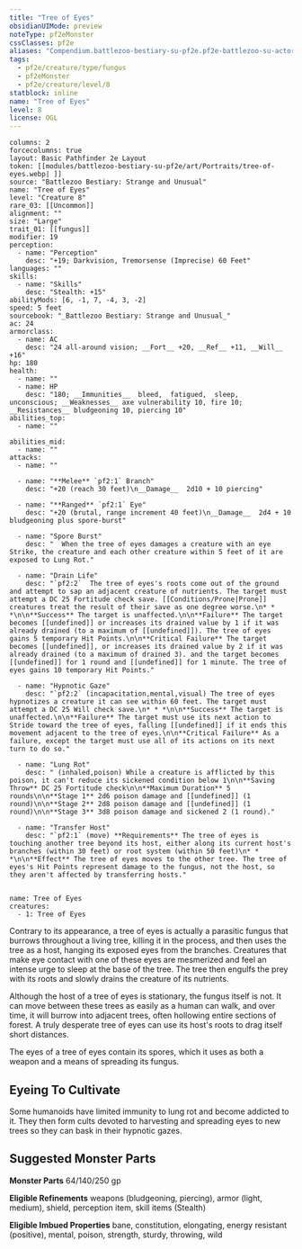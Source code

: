 ```yaml
---
title: "Tree of Eyes"
obsidianUIMode: preview
noteType: pf2eMonster
cssClasses: pf2e
aliases: "Compendium.battlezoo-bestiary-su-pf2e.pf2e-battlezoo-su-actors.Actor.ByaexcHaun72TyTI" 
tags:
  - pf2e/creature/type/fungus
  - pf2eMonster
  - pf2e/creature/level/8
statblock: inline
name: "Tree of Eyes"
level: 8
license: OGL
---
```


```statblock
columns: 2
forcecolumns: true
layout: Basic Pathfinder 2e Layout
token: [[modules/battlezoo-bestiary-su-pf2e/art/Portraits/tree-of-eyes.webp| ]]
source: "Battlezoo Bestiary: Strange and Unusual"
name: "Tree of Eyes"
level: "Creature 8"
rare_03: [[Uncommon]]
alignment: ""
size: "Large"
trait_01: [[fungus]]
modifier: 19
perception:
  - name: "Perception"
    desc: "+19; Darkvision, Tremorsense (Imprecise) 60 Feet"
languages: ""
skills:
  - name: "Skills"
    desc: "Stealth: +15"
abilityMods: [6, -1, 7, -4, 3, -2]
speed: 5 feet
sourcebook: "_Battlezoo Bestiary: Strange and Unusual_"
ac: 24
armorclass:
  - name: AC
    desc: "24 all-around vision; __Fort__ +20, __Ref__ +11, __Will__ +16"
hp: 180
health:
  - name: ""
  - name: HP
    desc: "180; __Immunities__  bleed,  fatigued,  sleep,  unconscious; __Weaknesses__ axe vulnerability 10, fire 10; __Resistances__ bludgeoning 10, piercing 10"
abilities_top:
  - name: ""

abilities_mid:
  - name: ""
attacks:
  - name: ""

  - name: "**Melee** `pf2:1` Branch"
    desc: "+20 (reach 30 feet)\n__Damage__  2d10 + 10 piercing"

  - name: "**Ranged** `pf2:1` Eye"
    desc: "+20 (brutal, range increment 40 feet)\n__Damage__  2d4 + 10 bludgeoning plus spore-burst"

  - name: "Spore Burst"
    desc: "  When the tree of eyes damages a creature with an eye Strike, the creature and each other creature within 5 feet of it are exposed to Lung Rot."

  - name: "Drain Life"
    desc: "`pf2:2`  The tree of eyes's roots come out of the ground and attempt to sap an adjacent creature of nutrients. The target must attempt a DC 25 Fortitude check save. [[Conditions/Prone|Prone]] creatures treat the result of their save as one degree worse.\n* * *\n\n**Success** The target is unaffected.\n\n**Failure** The target becomes [[undefined]] or increases its drained value by 1 if it was already drained (to a maximum of [[undefined]]). The tree of eyes gains 5 temporary Hit Points.\n\n**Critical Failure** The target becomes [[undefined]], or increases its drained value by 2 if it was already drained (to a maximum of drained 3). and the target becomes [[undefined]] for 1 round and [[undefined]] for 1 minute. The tree of eyes gains 10 temporary Hit Points."

  - name: "Hypnotic Gaze"
    desc: "`pf2:2` (incapacitation,mental,visual) The tree of eyes hypnotizes a creature it can see within 60 feet. The target must attempt a DC 25 Will check save.\n* * *\n\n**Success** The target is unaffected.\n\n**Failure** The target must use its next action to Stride toward the tree of eyes, falling [[undefined]] if it ends this movement adjacent to the tree of eyes.\n\n**Critical Failure** As a failure, except the target must use all of its actions on its next turn to do so."

  - name: "Lung Rot"
    desc: " (inhaled,poison) While a creature is afflicted by this poison, it can't reduce its sickened condition below 1\n\n**Saving Throw** DC 25 Fortitude check\n\n**Maximum Duration** 5 rounds\n\n**Stage 1** 2d6 poison damage and [[undefined]] (1 round)\n\n**Stage 2** 2d8 poison damage and [[undefined]] (1 round)\n\n**Stage 3** 3d8 poison damage and sickened 2 (1 round)."

  - name: "Transfer Host"
    desc: "`pf2:1` (move) **Requirements** The tree of eyes is touching another tree beyond its host, either along its current host's branches (within 30 feet) or root system (within 50 feet)\n* * *\n\n**Effect** The tree of eyes moves to the other tree. The tree of eyes's Hit Points represent damage to the fungus, not the host, so they aren't affected by transferring hosts."
 
```

```encounter-table
name: Tree of Eyes
creatures:
  - 1: Tree of Eyes
```



Contrary to its appearance, a tree of eyes is actually a parasitic fungus that burrows throughout a living tree, killing it in the process, and then uses the tree as a host, hanging its exposed eyes from the branches. Creatures that make eye contact with one of these eyes are mesmerized and feel an intense urge to sleep at the base of the tree. The tree then engulfs the prey with its roots and slowly drains the creature of its nutrients.

Although the host of a tree of eyes is stationary, the fungus itself is not. It can move between these trees as easily as a human can walk, and over time, it will burrow into adjacent trees, often hollowing entire sections of forest. A truly desperate tree of eyes can use its host's roots to drag itself short distances.

The eyes of a tree of eyes contain its spores, which it uses as both a weapon and a means of spreading its fungus.

## Eyeing To Cultivate

Some humanoids have limited immunity to lung rot and become addicted to it. They then form cults devoted to harvesting and spreading eyes to new trees so they can bask in their hypnotic gazes.

## Suggested Monster Parts

**Monster Parts** 64/140/250 gp

**Eligible Refinements** weapons (bludgeoning, piercing), armor (light, medium), shield, perception item, skill items (Stealth)

**Eligible Imbued Properties** bane, constitution, elongating, energy resistant (positive), mental, poison, strength, sturdy, throwing, wild
